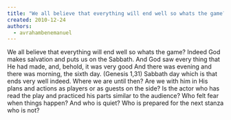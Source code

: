 ```yaml
---
title: "We all believe that everything will end well so whats the game?"
created: 2010-12-24
authors: 
  - avrahambenemanuel
---
```


We all believe that everything will end well so whats the game? Indeed God makes salvation and puts us on the Sabbath. And God saw every thing that He had made, and, behold, it was very good And there was evening and there was morning, the sixth day. (Genesis 1,31) Sabbath day which is that ends very well indeed. Where we are until then? Are we with him in His plans and actions as players or as guests on the side? Is the actor who has read the play and practiced his parts similar to the audience? Who felt fear when things happen? And who is quiet? Who is prepared for the next stanza who is not?
